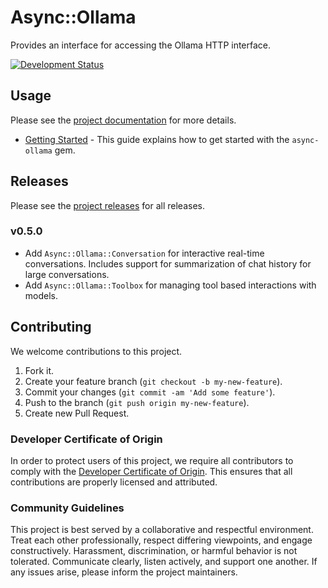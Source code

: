 # Async::Ollama

Provides an interface for accessing the Ollama HTTP interface.

[![Development Status](https://github.com/socketry/async-ollama/workflows/Test/badge.svg)](https://github.com/socketry/async-ollama/actions?workflow=Test)

## Usage

Please see the [project documentation](https://socketry.github.io/async-ollama/) for more details.

  - [Getting Started](https://socketry.github.io/async-ollama/guides/getting-started/index) - This guide explains how to get started with the `async-ollama` gem.

## Releases

Please see the [project releases](https://socketry.github.io/async-ollama/releases/index) for all releases.

### v0.5.0

  - Add `Async::Ollama::Conversation` for interactive real-time conversations. Includes support for summarization of chat history for large conversations.
  - Add `Async::Ollama::Toolbox` for managing tool based interactions with models.

## Contributing

We welcome contributions to this project.

1.  Fork it.
2.  Create your feature branch (`git checkout -b my-new-feature`).
3.  Commit your changes (`git commit -am 'Add some feature'`).
4.  Push to the branch (`git push origin my-new-feature`).
5.  Create new Pull Request.

### Developer Certificate of Origin

In order to protect users of this project, we require all contributors to comply with the [Developer Certificate of Origin](https://developercertificate.org/). This ensures that all contributions are properly licensed and attributed.

### Community Guidelines

This project is best served by a collaborative and respectful environment. Treat each other professionally, respect differing viewpoints, and engage constructively. Harassment, discrimination, or harmful behavior is not tolerated. Communicate clearly, listen actively, and support one another. If any issues arise, please inform the project maintainers.
